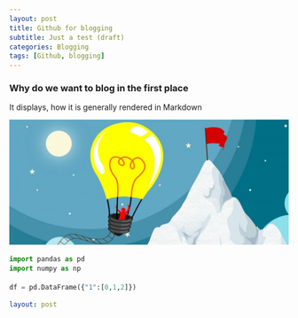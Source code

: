 ```yaml
---
layout: post
title: Github for blogging
subtitle: Just a test (draft)
categories: Blogging
tags: [Github, blogging]
---
```


### Why do we want to blog in the first place

It displays, how it is generally rendered in Markdown

![balloons](/assets/images/banners/balloon-image.jpg)

```python
import pandas as pd
import numpy as np

df = pd.DataFrame({"1":[0,1,2]})
```



```YAML
layout: post
```


